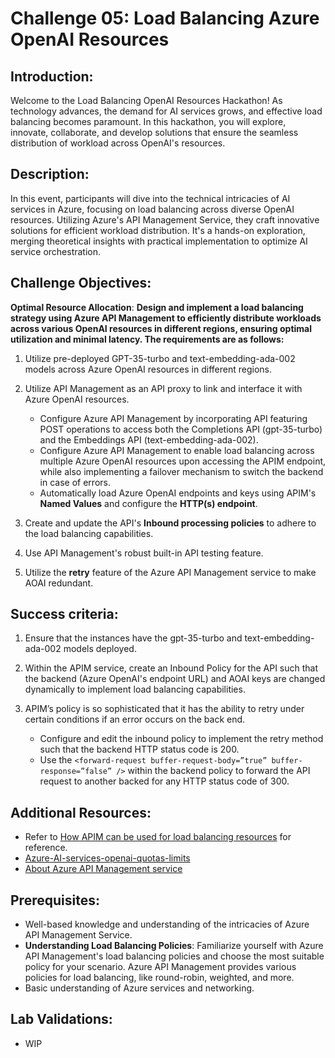 # Challenge 05: Load Balancing Azure OpenAI Resources

## Introduction:
Welcome to the Load Balancing OpenAI Resources Hackathon! As technology advances, the demand for AI services grows, and effective load balancing becomes paramount. In this hackathon, you will explore, innovate, collaborate, and develop solutions that ensure the seamless distribution of workload across OpenAI's resources.

## Description:
In this event, participants will dive into the technical intricacies of AI services in Azure, focusing on load balancing across diverse OpenAI resources. Utilizing Azure's API Management Service, they craft innovative solutions for efficient workload distribution. It's a hands-on exploration, merging theoretical insights with practical implementation to optimize AI service orchestration.

## Challenge Objectives:

**Optimal Resource Allocation**: **Design and implement a load balancing strategy using Azure API Management to efficiently distribute workloads across various OpenAI resources in different regions, ensuring optimal utilization and minimal latency. The requirements are as follows:**

1. Utilize pre-deployed GPT-35-turbo and text-embedding-ada-002 models across Azure OpenAI resources in different regions.

2. Utilize API Management as an API proxy to link and interface it with Azure OpenAI resources.
    - Configure Azure API Management by incorporating API featuring POST operations to access both the Completions API (gpt-35-turbo) and the Embeddings API (text-embedding-ada-002).
    - Configure Azure API Management to enable load balancing across multiple Azure OpenAI resources upon accessing the APIM endpoint, while also implementing a failover mechanism to switch the backend in case of errors.
    - Automatically load Azure OpenAI endpoints and keys using APIM's **Named Values** and configure the **HTTP(s) endpoint**.

3. Create and update the API's **Inbound processing policies** to adhere to the load balancing capabilities.

4. Use API Management's robust built-in API testing feature.

5. Utilize the **retry** feature of the Azure API Management service to make AOAI redundant.

## Success criteria:

1. Ensure that the instances have the gpt-35-turbo and text-embedding-ada-002 models deployed.

2. Within the APIM service, create an Inbound Policy for the API such that the backend (Azure OpenAI's endpoint URL) and AOAI keys are changed dynamically to implement load balancing capabilities.

3. APIM’s policy is so sophisticated that it has the ability to retry under certain conditions if an error occurs on the back end.
    - Configure and edit the inbound policy to implement the retry method such that the backend HTTP status code is 200.
    - Use the `<forward-request buffer-request-body=”true” buffer-response=”false” />` within the backend policy to forward the API request to another backed for any HTTP status code of 300.

## Additional Resources:

- Refer to [How APIM can be used for load balancing resources](https://shiroyama.medium.com/introduction-eb8b8c94455a) for reference.
- [Azure-AI-services-openai-quotas-limits](https://learn.microsoft.com/en-us/azure/ai-services/openai/quotas-limits)
- [About Azure API Management service](https://learn.microsoft.com/en-us/azure/api-management/api-management-key-concepts)

## Prerequisites:

- Well-based knowledge and understanding of the intricacies of Azure API Management Service.
- **Understanding Load Balancing Policies**: Familiarize yourself with Azure API Management's load balancing policies and choose the most suitable policy for your scenario. Azure API Management provides various policies for load balancing, like round-robin, weighted, and more.
- Basic understanding of Azure services and networking.

## Lab Validations: 

- WIP
